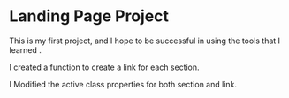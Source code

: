 # Landing Page Project



This is my first project, and I hope to be successful in using the tools that I learned .

I created a function to create a link for each section.

I Modified the active class properties for both section and link.

